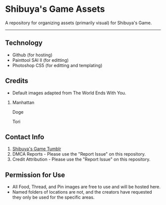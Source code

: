 # Shibuya's Game Assets

A repository for organizing assets (primarily visual) for Shibuya's Game.

---

## Technology

- Github (for hosting)
- Painttool SAI II (for editting)
- Photoshop CS5 (for editting and templating)

## Credits

- Default images adapted from The World Ends With You.

1. Manhattan

   Doge

   Tori

## Contact Info

1. [Shibuya's Game Tumblr](https://shibuyasgamearchives.tumblr.com/)
2. DMCA Reports - Please use the "Report Issue" on this repository.
3. Credit Attribution - Please use the "Report Issue" on this repository.

## Permission for Use

- All Food, Thread, and Pin images are free to use and will be hosted here.
- Named folders of locations are not, and the creators have requested they only be used for the specific areas.
